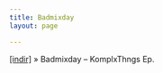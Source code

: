 ```yaml
---
title: Badmixday
layout: page

---
```

<a href="https://cloud.mail.ru/public/1058a763ff6c/Badmixday%20-%20komplxThngs%20Ep" target="_blank">[indir]</a>  »  Badmixday &#8211; KomplxThngs Ep.